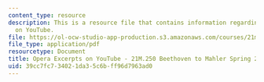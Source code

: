 ```yaml
---
content_type: resource
description: This is a resource file that contains information regarding opera excerpts
  on YouTube.
file: https://ol-ocw-studio-app-production.s3.amazonaws.com/courses/21m-250-beethoven-to-mahler-spring-2014/39cc7fc734021da35c6bff96d7963ad0_MIT21M_250S14_Youtube.pdf
file_type: application/pdf
resourcetype: Document
title: Opera Excerpts on YouTube - 21M.250 Beethoven to Mahler Spring 2014
uid: 39cc7fc7-3402-1da3-5c6b-ff96d7963ad0
---
```

